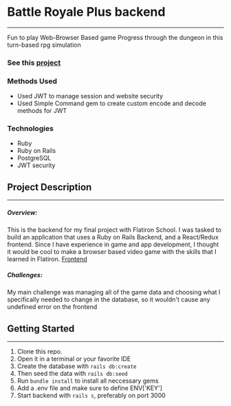 # Battle Royale Plus backend
***
Fun to play Web-Browser Based game
Progress through the dungeon in this turn-based rpg simulation

### See this [project](https://battle-royale-plus.herokuapp.com/)

### Methods Used
+ Used JWT to manage session and website security
+ Used Simple Command gem to create custom encode and decode methods for JWT

### Technologies
+ Ruby
+ Ruby on Rails
+ PostgreSQL
+ JWT security

## Project Description
***

##### Overview:
This is the backend for my final project with Flatiron School. I was tasked to build an application that uses a Ruby on Rails Backend, and a React/Redux frontend. Since I have experience in game and app development, I thought it would be cool to make a browser based video game with the skills that I learned in Flatiron.
[Frontend](https://github.com/RobertTTaylor9517/Battle-Royale-Plus-frontend)

##### Challenges:
My main challenge was managing all of the game data and choosing what I specifically needed to change in the database, so it wouldn't cause any undefined error on the frontend


## Getting Started
***
1. Clone this repo.
2. Open it in a terminal or your favorite IDE
3. Create the database with `rails db:create`
4. Then seed the data with `rails db:seed`
5. Run `bundle install` to install all neccessary gems
6. Add a .env file and make sure to define ENV['KEY']
7. Start backend with `rails s`, preferably on port 3000 
